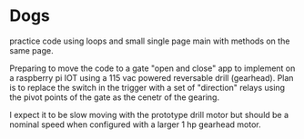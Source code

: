 # Dogs
practice code using loops and small single page main with methods on the same page. 

Preparing to move the code to a gate "open and close" app to implement on a raspberry pi 
IOT using a 115 vac powered reversable drill (gearhead).
Plan is to replace the switch in the trigger with a set of "direction" relays using the pivot points of the gate as the cenetr of the gearing.

I expect it to be slow moving with the prototype drill motor but should be a nominal speed when configured with a larger 1 hp gearhead motor.


